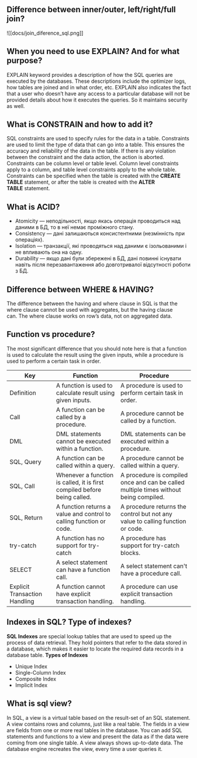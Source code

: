 ## Difference between inner/outer, left/right/full join?
![[docs/join_diference_sql.png]]
## When you need to use EXPLAIN? And for what purpose?
EXPLAIN keyword provides a description of how the SQL queries are executed by the databases. These descriptions include the optimizer logs, how tables are joined and in what order, etc. EXPLAIN also indicates the fact that a user who doesn’t have any access to a particular database will not be provided details about how it executes the queries. So it maintains security as well.
## What is CONSTRAIN and how to add it?
SQL constraints are used to specify rules for the data in a table.
Constraints are used to limit the type of data that can go into a table. This ensures the accuracy and reliability of the data in the table. If there is any violation between the constraint and the data action, the action is aborted.
Constraints can be column level or table level. Column level constraints apply to a column, and table level constraints apply to the whole table.
Constraints can be specified when the table is created with the **CREATE TABLE** statement, or after the table is created with the **ALTER TABLE** statement.
## What is ACID?
- Atomicity — неподільності, якщо якась операція проводиться над даними в БД, то в неї немає проміжного стану.
- Consistency — дані залишаються консистентними (незмінність при операціях).
- Isolation — транзакції, які проводяться над даними є ізольованими і не впливають она на одну.
- Durability — якщо дані були збережені в БД, дані повинні існувати навіть після перезавантаження або довготривалої відсутності роботи з БД.
## Difference between WHERE & HAVING?
The difference between the having and where clause in SQL is that the where clause cannot be used with aggregates, but the having clause can. The where clause works on row’s data, not on aggregated data.
## Function vs procedure?
The most significant difference that you should note here is that a function is used to calculate the result using the given inputs, while a procedure is used to perform a certain task in order.

| **Key**                       | **Function**                                                             | **Procedure**                                                                         |
| ----------------------------- | ------------------------------------------------------------------------ | ------------------------------------------------------------------------------------- |
| Definition                    | A function is used to calculate result using given inputs.               | A procedure is used to perform certain task in order.                                 |
| Call                          | A function can be called by a procedure.                                 | A procedure cannot be called by a function.                                           |
| DML                           | DML statements cannot be executed within a function.                     | DML statements can be executed within a procedure.                                    |
| SQL, Query                    | A function can be called within a query.                                 | A procedure cannot be called within a query.                                          |
| SQL, Call                     | Whenever a function is called, it is first compiled before being called. | A procedure is compiled once and can be called multiple times without being compiled. |
| SQL, Return                   | A function returns a value and control to calling function or code.      | A procedure returns the control but not any value to calling function or code.        |
| try-catch                     | A function has no support for try-catch                                  | A procedure has support for try-catch blocks.                                         |
| SELECT                        | A select statement can have a function call.                             | A select statement can't have a procedure call.                                       |
| Explicit Transaction Handling | A function cannot have explicit transaction handling.                    | A procedure can use explicit transaction handling.                                    |
## Indexes in SQL? Type of indexes?
**SQL Indexes** are special lookup tables that are used to speed up the process of data retrieval. They hold pointers that refer to the data stored in a database, which makes it easier to locate the required data records in a database table.
**Types of Indexes**
- Unique Index
- Single-Column Index
- Composite Index
- Implicit Index
## What is sql view?
In SQL, a view is a virtual table based on the result-set of an SQL statement.
A view contains rows and columns, just like a real table. The fields in a view are fields from one or more real tables in the database.
You can add SQL statements and functions to a view and present the data as if the data were coming from one single table.
A view always shows up-to-date data. The database engine recreates the view, every time a user queries it.
